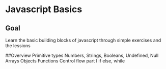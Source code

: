 # Javascript Basics
## Goal
Learn the basic building blocks of javascript through simple exercises and the lessions

##Overview 
Primitive types
Numbers, Strings, Booleans, Undefined, Null
Arrays 
Objects
Functions 
Control flow part I
if else, while 
